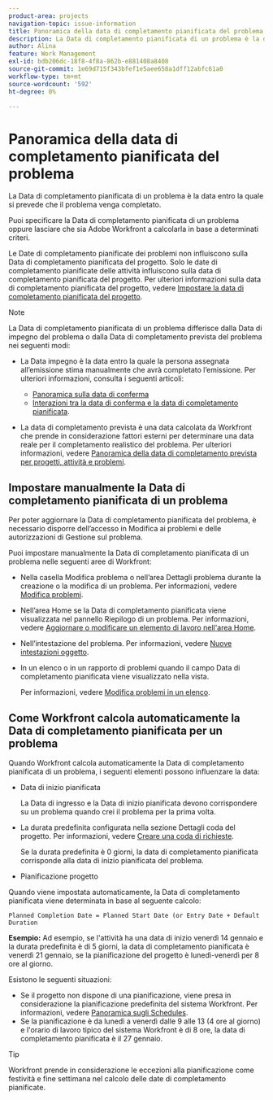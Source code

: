 ```yaml
---
product-area: projects
navigation-topic: issue-information
title: Panoramica della data di completamento pianificata del problema
description: La Data di completamento pianificata di un problema è la data entro la quale si prevede che il problema venga completato.
author: Alina
feature: Work Management
exl-id: bdb206dc-18f8-4f8a-862b-e881408a8408
source-git-commit: 1e69d715f343bfef1e5aee658a1dff12abfc61a0
workflow-type: tm+mt
source-wordcount: '592'
ht-degree: 0%

---
```


# Panoramica della data di completamento pianificata del problema

La Data di completamento pianificata di un problema è la data entro la quale si prevede che il problema venga completato.

Puoi specificare la Data di completamento pianificata di un problema oppure lasciare che sia Adobe Workfront a calcolarla in base a determinati criteri.

Le Date di completamento pianificate dei problemi non influiscono sulla Data di completamento pianificata del progetto. Solo le date di completamento pianificate delle attività influiscono sulla data di completamento pianificata del progetto. Per ulteriori informazioni sulla data di completamento pianificata del progetto, vedere [Impostare la data di completamento pianificata del progetto](../../../manage-work/projects/planning-a-project/project-planned-completion-date.md).

>[!NOTE]
>
>La Data di completamento pianificata di un problema differisce dalla Data di impegno del problema o dalla Data di completamento prevista del problema nei seguenti modi:
>
>* La Data impegno è la data entro la quale la persona assegnata all’emissione stima manualmente che avrà completato l’emissione. Per ulteriori informazioni, consulta i seguenti articoli:
>
>   * [Panoramica sulla data di conferma](../../../manage-work/projects/updating-work-in-a-project/overview-of-commit-dates.md)
>   * [Interazioni tra la data di conferma e la data di completamento pianificata](../../../manage-work/projects/updating-work-in-a-project/interactions-between-commit-and-planned-completion-dates.md).
>
>* La data di completamento prevista è una data calcolata da Workfront che prende in considerazione fattori esterni per determinare una data reale per il completamento realistico del problema. Per ulteriori informazioni, vedere [Panoramica della data di completamento prevista per progetti, attività e problemi](../../../manage-work/projects/planning-a-project/project-projected-completion-date.md).
>

## Impostare manualmente la Data di completamento pianificata di un problema

Per poter aggiornare la Data di completamento pianificata del problema, è necessario disporre dell’accesso in Modifica ai problemi e delle autorizzazioni di Gestione sul problema.

Puoi impostare manualmente la Data di completamento pianificata di un problema nelle seguenti aree di Workfront:

* Nella casella Modifica problema o nell’area Dettagli problema durante la creazione o la modifica di un problema. Per informazioni, vedere [Modifica problemi](../../../manage-work/issues/manage-issues/edit-issues.md).
* Nell’area Home se la Data di completamento pianificata viene visualizzata nel pannello Riepilogo di un problema. Per informazioni, vedere [Aggiornare o modificare un elemento di lavoro nell&#39;area Home](../../../workfront-basics/using-home/using-the-home-area/update-and-edit-work-item-home.md).
* Nell’intestazione del problema. Per informazioni, vedere [Nuove intestazioni oggetto](../../../workfront-basics/the-new-workfront-experience/new-object-headers.md).
* In un elenco o in un rapporto di problemi quando il campo Data di completamento pianificata viene visualizzato nella vista.

  Per informazioni, vedere [Modifica problemi in un elenco](../../../manage-work/issues/manage-issues/edit-issues-in-a-list.md).

## Come Workfront calcola automaticamente la Data di completamento pianificata per un problema

Quando Workfront calcola automaticamente la Data di completamento pianificata di un problema, i seguenti elementi possono influenzare la data:

* Data di inizio pianificata

  La Data di ingresso e la Data di inizio pianificata devono corrispondere su un problema quando crei il problema per la prima volta.

* La durata predefinita configurata nella sezione Dettagli coda del progetto. Per informazioni, vedere [Creare una coda di richieste](../../../manage-work/requests/create-and-manage-request-queues/create-request-queue.md).

  Se la durata predefinita è 0 giorni, la data di completamento pianificata corrisponde alla data di inizio pianificata del problema.

* Pianificazione progetto

Quando viene impostata automaticamente, la Data di completamento pianificata viene determinata in base al seguente calcolo:

```
Planned Completion Date = Planned Start Date (or Entry Date + Default Duration
```

**Esempio:** Ad esempio, se l&#39;attività ha una data di inizio venerdì 14 gennaio e la durata predefinita è di 5 giorni, la data di completamento pianificata è venerdì 21 gennaio, se la pianificazione del progetto è lunedì-venerdì per 8 ore al giorno.

Esistono le seguenti situazioni:

* Se il progetto non dispone di una pianificazione, viene presa in considerazione la pianificazione predefinita del sistema Workfront. Per informazioni, vedere [Panoramica sugli Schedules](../../../administration-and-setup/set-up-workfront/configure-timesheets-schedules/schedules-overview.md).
* Se la pianificazione è da lunedì a venerdì dalle 9 alle 13 (4 ore al giorno) e l&#39;orario di lavoro tipico del sistema Workfront è di 8 ore, la data di completamento pianificata è il 27 gennaio.

>[!TIP]
>
>Workfront prende in considerazione le eccezioni alla pianificazione come festività e fine settimana nel calcolo delle date di completamento pianificate.


